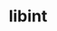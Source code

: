 ---
title: "libint"
layout: cache
categories: [package, develop]
meta: {"compilers": ["gcc@11.4.0"], "num_specs": 102, "num_specs_by_stack": {"e4s": 18, "e4s-neoverse-v2": 84, "root": 102}, "oss": ["ubuntu22.04"], "platforms": ["linux"], "stacks": ["e4s", "e4s-neoverse-v2", "root"], "targets": ["neoverse_v2", "x86_64_v3"], "versions": ["2.11.1", "2.9.0"]}
spec_details: [{"compiler": "gcc@11.4.0", "hash": "2kpea2zr5dpjngnrempblwpsmt67ctu6", "os": "ubuntu22.04", "platform": "linux", "size": "-", "stacks": ["e4s-neoverse-v2", "root"], "target": "neoverse_v2", "variants": ["build_system=autotools", "~debug", "~fma", "+fortran", "tune=cp2k-lmax-5"], "versions": ["2.9.0"]}, {"compiler": "gcc@11.4.0", "hash": "3njsw7vttxj4z7ucp7scwlk7b7tb2b2k", "os": "ubuntu22.04", "platform": "linux", "size": "-", "stacks": ["e4s-neoverse-v2", "root"], "target": "neoverse_v2", "variants": ["build_system=autotools", "~debug", "~fma", "+fortran", "tune=cp2k-lmax-5"], "versions": ["2.9.0"]}, {"compiler": "gcc@11.4.0", "hash": "3nucwbrh2443gheewtfg5ahkvcppczgk", "os": "ubuntu22.04", "platform": "linux", "size": "-", "stacks": ["e4s-neoverse-v2", "root"], "target": "neoverse_v2", "variants": ["build_system=autotools", "~cxx", "~debug", "+fma", "+fortran", "~generic", "+shared", "tune=cp2k-lmax-5"], "versions": ["2.11.1"]}, {"compiler": "gcc@11.4.0", "hash": "44jvz2pfar73vphgetec73usxtmkxld2", "os": "ubuntu22.04", "platform": "linux", "size": "-", "stacks": ["e4s-neoverse-v2", "root"], "target": "neoverse_v2", "variants": ["build_system=autotools", "~cxx", "~debug", "+fma", "+fortran", "~generic", "+shared", "tune=cp2k-lmax-5"], "versions": ["2.11.1"]}, {"compiler": "gcc@11.4.0", "hash": "4wf6pexngcor4gohm3uffy6dmh3cwu6n", "os": "ubuntu22.04", "platform": "linux", "size": "-", "stacks": ["e4s-neoverse-v2", "root"], "target": "neoverse_v2", "variants": ["build_system=autotools", "~debug", "~fma", "+fortran", "tune=cp2k-lmax-5"], "versions": ["2.9.0"]}, {"compiler": "gcc@11.4.0", "hash": "4ztoqycvnflfzjjettgnnsge2ogulvxl", "os": "ubuntu22.04", "platform": "linux", "size": "-", "stacks": ["e4s-neoverse-v2", "root"], "target": "neoverse_v2", "variants": ["build_system=autotools", "~cxx", "~debug", "+fma", "+fortran", "~generic", "+shared", "tune=cp2k-lmax-5"], "versions": ["2.11.1"]}, {"compiler": "gcc@11.4.0", "hash": "56vihbxqfb6rrq2mntymjbydszxoa4rh", "os": "ubuntu22.04", "platform": "linux", "size": "-", "stacks": ["e4s", "root"], "target": "x86_64_v3", "variants": ["build_system=autotools", "~cxx", "~debug", "+fma", "+fortran", "~generic", "+shared", "tune=cp2k-lmax-5"], "versions": ["2.11.1"]}, {"compiler": "gcc@11.4.0", "hash": "5fno633vrkb4zccihscu6nx66t7e642i", "os": "ubuntu22.04", "platform": "linux", "size": "-", "stacks": ["e4s-neoverse-v2", "root"], "target": "neoverse_v2", "variants": ["build_system=autotools", "~debug", "~fma", "+fortran", "tune=cp2k-lmax-5"], "versions": ["2.9.0"]}, {"compiler": "gcc@11.4.0", "hash": "5n5vbujtuzstddgopa7sfo5v7wns45d4", "os": "ubuntu22.04", "platform": "linux", "size": "-", "stacks": ["e4s-neoverse-v2", "root"], "target": "neoverse_v2", "variants": ["build_system=autotools", "~cxx", "~debug", "+fma", "+fortran", "~generic", "+shared", "tune=cp2k-lmax-5"], "versions": ["2.11.1"]}, {"compiler": "gcc@11.4.0", "hash": "5vefsvfx5dz2jnhxerqjdfhfqcqs2ada", "os": "ubuntu22.04", "platform": "linux", "size": "-", "stacks": ["e4s", "root"], "target": "x86_64_v3", "variants": ["build_system=autotools", "~cxx", "~debug", "+fma", "+fortran", "~generic", "+shared", "tune=cp2k-lmax-5"], "versions": ["2.11.1"]}, {"compiler": "gcc@11.4.0", "hash": "63vghqckdolyyyfe6ur5so3fe3mwb426", "os": "ubuntu22.04", "platform": "linux", "size": "-", "stacks": ["e4s-neoverse-v2", "root"], "target": "neoverse_v2", "variants": ["build_system=autotools", "~debug", "~fma", "+fortran", "tune=cp2k-lmax-5"], "versions": ["2.9.0"]}, {"compiler": "gcc@11.4.0", "hash": "6kaugmk4kluuosnvyyi66g3vepzowgxk", "os": "ubuntu22.04", "platform": "linux", "size": "-", "stacks": ["e4s-neoverse-v2", "root"], "target": "neoverse_v2", "variants": ["build_system=autotools", "~cxx", "~debug", "+fma", "+fortran", "~generic", "+shared", "tune=cp2k-lmax-5"], "versions": ["2.11.1"]}, {"compiler": "gcc@11.4.0", "hash": "6kei6go6anbjvjmyrpilmp4ko2gvzlxu", "os": "ubuntu22.04", "platform": "linux", "size": "-", "stacks": ["e4s-neoverse-v2", "root"], "target": "neoverse_v2", "variants": ["build_system=autotools", "~cxx", "~debug", "+fma", "+fortran", "~generic", "+shared", "tune=cp2k-lmax-5"], "versions": ["2.11.1"]}, {"compiler": "gcc@11.4.0", "hash": "6l4g3bicigukz55c64zkewnoxmltar5x", "os": "ubuntu22.04", "platform": "linux", "size": "-", "stacks": ["e4s-neoverse-v2", "root"], "target": "neoverse_v2", "variants": ["build_system=autotools", "~debug", "~fma", "+fortran", "tune=cp2k-lmax-5"], "versions": ["2.9.0"]}, {"compiler": "gcc@11.4.0", "hash": "6zyy4in4edwnmebmxpurvelzn6votbot", "os": "ubuntu22.04", "platform": "linux", "size": "-", "stacks": ["e4s-neoverse-v2", "root"], "target": "neoverse_v2", "variants": ["build_system=autotools", "~debug", "~fma", "+fortran", "tune=cp2k-lmax-5"], "versions": ["2.9.0"]}, {"compiler": "gcc@11.4.0", "hash": "7m7fgzn2od5gftrprp4mq7zrkk45dpi4", "os": "ubuntu22.04", "platform": "linux", "size": "-", "stacks": ["e4s-neoverse-v2", "root"], "target": "neoverse_v2", "variants": ["build_system=autotools", "~debug", "~fma", "+fortran", "tune=cp2k-lmax-5"], "versions": ["2.9.0"]}, {"compiler": "gcc@11.4.0", "hash": "7rdwetpl2gak2ee4jxalooeykc5re2fz", "os": "ubuntu22.04", "platform": "linux", "size": "-", "stacks": ["e4s-neoverse-v2", "root"], "target": "neoverse_v2", "variants": ["build_system=autotools", "~debug", "~fma", "+fortran", "tune=cp2k-lmax-5"], "versions": ["2.9.0"]}, {"compiler": "gcc@11.4.0", "hash": "7wjm6fjw2h72aovd3nufissev6xbcdk6", "os": "ubuntu22.04", "platform": "linux", "size": "-", "stacks": ["e4s-neoverse-v2", "root"], "target": "neoverse_v2", "variants": ["build_system=autotools", "~cxx", "~debug", "+fma", "+fortran", "~generic", "+shared", "tune=cp2k-lmax-5"], "versions": ["2.11.1"]}, {"compiler": "gcc@11.4.0", "hash": "7xwd7wqvg44w47gxxhgqz7gamuyvhjri", "os": "ubuntu22.04", "platform": "linux", "size": "-", "stacks": ["e4s-neoverse-v2", "root"], "target": "neoverse_v2", "variants": ["build_system=autotools", "~debug", "~fma", "+fortran", "tune=cp2k-lmax-5"], "versions": ["2.9.0"]}, {"compiler": "gcc@11.4.0", "hash": "aec6ihxwunx6lnfmk6tpypdgaw5yc7dq", "os": "ubuntu22.04", "platform": "linux", "size": "-", "stacks": ["e4s", "root"], "target": "x86_64_v3", "variants": ["build_system=autotools", "~cxx", "~debug", "+fma", "+fortran", "~generic", "+shared", "tune=cp2k-lmax-5"], "versions": ["2.11.1"]}, {"compiler": "gcc@11.4.0", "hash": "aj2qyuwh7t4mdkpnfaac3vkukkebp5em", "os": "ubuntu22.04", "platform": "linux", "size": "-", "stacks": ["e4s-neoverse-v2", "root"], "target": "neoverse_v2", "variants": ["build_system=autotools", "~debug", "~fma", "+fortran", "tune=cp2k-lmax-5"], "versions": ["2.9.0"]}, {"compiler": "gcc@11.4.0", "hash": "akdl45tq3it3xr7tiydw52mifeqfjp5i", "os": "ubuntu22.04", "platform": "linux", "size": "-", "stacks": ["e4s-neoverse-v2", "root"], "target": "neoverse_v2", "variants": ["build_system=autotools", "~debug", "~fma", "+fortran", "tune=cp2k-lmax-5"], "versions": ["2.9.0"]}, {"compiler": "gcc@11.4.0", "hash": "ambl74p3bh5e3osmpx4jdpc2z33h2wsf", "os": "ubuntu22.04", "platform": "linux", "size": "-", "stacks": ["e4s-neoverse-v2", "root"], "target": "neoverse_v2", "variants": ["build_system=autotools", "~debug", "~fma", "+fortran", "tune=cp2k-lmax-5"], "versions": ["2.9.0"]}, {"compiler": "gcc@11.4.0", "hash": "aughjx4dpwqquy5jx3sfttcidqo6eygq", "os": "ubuntu22.04", "platform": "linux", "size": "-", "stacks": ["e4s-neoverse-v2", "root"], "target": "neoverse_v2", "variants": ["build_system=autotools", "~debug", "~fma", "+fortran", "tune=cp2k-lmax-5"], "versions": ["2.9.0"]}, {"compiler": "gcc@11.4.0", "hash": "bkwu3uziblkdervqqdsgc56nlwxu4jvp", "os": "ubuntu22.04", "platform": "linux", "size": "-", "stacks": ["e4s-neoverse-v2", "root"], "target": "neoverse_v2", "variants": ["build_system=autotools", "~debug", "~fma", "+fortran", "tune=cp2k-lmax-5"], "versions": ["2.9.0"]}, {"compiler": "gcc@11.4.0", "hash": "bpbwhgbsnqakyp6azcml5jrzizy4efqb", "os": "ubuntu22.04", "platform": "linux", "size": "-", "stacks": ["e4s", "root"], "target": "x86_64_v3", "variants": ["build_system=autotools", "~cxx", "~debug", "+fma", "+fortran", "~generic", "+shared", "tune=cp2k-lmax-5"], "versions": ["2.11.1"]}, {"compiler": "gcc@11.4.0", "hash": "bpdqujvbjems7ctrqlrq7oz6bgypftb2", "os": "ubuntu22.04", "platform": "linux", "size": "-", "stacks": ["e4s", "root"], "target": "x86_64_v3", "variants": ["build_system=autotools", "~cxx", "~debug", "+fma", "+fortran", "~generic", "+shared", "tune=cp2k-lmax-5"], "versions": ["2.11.1"]}, {"compiler": "gcc@11.4.0", "hash": "bznksggyuzfqsvmro2mzaqfkpxhuj4qn", "os": "ubuntu22.04", "platform": "linux", "size": "-", "stacks": ["e4s-neoverse-v2", "root"], "target": "neoverse_v2", "variants": ["build_system=autotools", "~debug", "~fma", "+fortran", "tune=cp2k-lmax-5"], "versions": ["2.9.0"]}, {"compiler": "gcc@11.4.0", "hash": "c6ofcglefq77cny4bybdn5lfaddeyfpt", "os": "ubuntu22.04", "platform": "linux", "size": "-", "stacks": ["e4s-neoverse-v2", "root"], "target": "neoverse_v2", "variants": ["build_system=autotools", "~cxx", "~debug", "+fma", "+fortran", "~generic", "+shared", "tune=cp2k-lmax-5"], "versions": ["2.11.1"]}, {"compiler": "gcc@11.4.0", "hash": "ccrysrw2lmspcvmpknrwl6ui2u7qlazs", "os": "ubuntu22.04", "platform": "linux", "size": "-", "stacks": ["e4s", "root"], "target": "x86_64_v3", "variants": ["build_system=autotools", "~cxx", "~debug", "+fma", "+fortran", "~generic", "+shared", "tune=cp2k-lmax-5"], "versions": ["2.11.1"]}, {"compiler": "gcc@11.4.0", "hash": "cjk2fuo3fykpdf4hip5srgjxefo45oa7", "os": "ubuntu22.04", "platform": "linux", "size": "-", "stacks": ["e4s-neoverse-v2", "root"], "target": "neoverse_v2", "variants": ["build_system=autotools", "~debug", "~fma", "+fortran", "tune=cp2k-lmax-5"], "versions": ["2.9.0"]}, {"compiler": "gcc@11.4.0", "hash": "cqazhuz3k27zxlte4gxckkv4a4qzjhcw", "os": "ubuntu22.04", "platform": "linux", "size": "-", "stacks": ["e4s-neoverse-v2", "root"], "target": "neoverse_v2", "variants": ["build_system=autotools", "~debug", "~fma", "+fortran", "tune=cp2k-lmax-5"], "versions": ["2.9.0"]}, {"compiler": "gcc@11.4.0", "hash": "cvy3vbey6qpvruipgmjqxvetw7fhn3r3", "os": "ubuntu22.04", "platform": "linux", "size": "-", "stacks": ["e4s-neoverse-v2", "root"], "target": "neoverse_v2", "variants": ["build_system=autotools", "~debug", "~fma", "+fortran", "tune=cp2k-lmax-5"], "versions": ["2.9.0"]}, {"compiler": "gcc@11.4.0", "hash": "dasgxgccl2nrnmxbyorkxiqnhzp4gnsz", "os": "ubuntu22.04", "platform": "linux", "size": "-", "stacks": ["e4s-neoverse-v2", "root"], "target": "neoverse_v2", "variants": ["build_system=autotools", "~cxx", "~debug", "+fma", "+fortran", "~generic", "+shared", "tune=cp2k-lmax-5"], "versions": ["2.11.1"]}, {"compiler": "gcc@11.4.0", "hash": "dy5r5foobwc5sur74i7ckjyg6cly4rhe", "os": "ubuntu22.04", "platform": "linux", "size": "-", "stacks": ["e4s-neoverse-v2", "root"], "target": "neoverse_v2", "variants": ["build_system=autotools", "~cxx", "~debug", "+fma", "+fortran", "~generic", "+shared", "tune=cp2k-lmax-5"], "versions": ["2.11.1"]}, {"compiler": "gcc@11.4.0", "hash": "e5g5bfqlvooiy4qljlvtyk4yz46p3jif", "os": "ubuntu22.04", "platform": "linux", "size": "-", "stacks": ["e4s-neoverse-v2", "root"], "target": "neoverse_v2", "variants": ["build_system=autotools", "~cxx", "~debug", "+fma", "+fortran", "~generic", "+shared", "tune=cp2k-lmax-5"], "versions": ["2.11.1"]}, {"compiler": "gcc@11.4.0", "hash": "eat3uqgc75tdmn33xuptrczqbjvsxnes", "os": "ubuntu22.04", "platform": "linux", "size": "-", "stacks": ["e4s-neoverse-v2", "root"], "target": "neoverse_v2", "variants": ["build_system=autotools", "~cxx", "~debug", "+fma", "+fortran", "~generic", "+shared", "tune=cp2k-lmax-5"], "versions": ["2.11.1"]}, {"compiler": "gcc@11.4.0", "hash": "fkh3zl2placsn2r6tofiephimowgbfpt", "os": "ubuntu22.04", "platform": "linux", "size": "-", "stacks": ["e4s", "root"], "target": "x86_64_v3", "variants": ["build_system=autotools", "~cxx", "~debug", "+fma", "+fortran", "~generic", "+shared", "tune=cp2k-lmax-5"], "versions": ["2.11.1"]}, {"compiler": "gcc@11.4.0", "hash": "fljav2qock4bx26hxwsewkevzkfzfcje", "os": "ubuntu22.04", "platform": "linux", "size": "-", "stacks": ["e4s", "root"], "target": "x86_64_v3", "variants": ["build_system=autotools", "~cxx", "~debug", "+fma", "+fortran", "~generic", "+shared", "tune=cp2k-lmax-5"], "versions": ["2.11.1"]}, {"compiler": "gcc@11.4.0", "hash": "fmftjnfqjek4jjyfm56c7nl7su4jmxi2", "os": "ubuntu22.04", "platform": "linux", "size": "-", "stacks": ["e4s-neoverse-v2", "root"], "target": "neoverse_v2", "variants": ["build_system=autotools", "~debug", "~fma", "+fortran", "tune=cp2k-lmax-5"], "versions": ["2.9.0"]}, {"compiler": "gcc@11.4.0", "hash": "frmz7q3vdudwgyfe42pdv3onpxsn5pnd", "os": "ubuntu22.04", "platform": "linux", "size": "-", "stacks": ["e4s", "root"], "target": "x86_64_v3", "variants": ["build_system=autotools", "~cxx", "~debug", "+fma", "+fortran", "~generic", "+shared", "tune=cp2k-lmax-5"], "versions": ["2.11.1"]}, {"compiler": "gcc@11.4.0", "hash": "g2ba4d7pm6zh7sigtskljdrbzjlzh3q5", "os": "ubuntu22.04", "platform": "linux", "size": "-", "stacks": ["e4s-neoverse-v2", "root"], "target": "neoverse_v2", "variants": ["build_system=autotools", "~debug", "~fma", "+fortran", "tune=cp2k-lmax-5"], "versions": ["2.9.0"]}, {"compiler": "gcc@11.4.0", "hash": "gagzok6kmhwomxlqregcgcmphom7kano", "os": "ubuntu22.04", "platform": "linux", "size": "-", "stacks": ["e4s-neoverse-v2", "root"], "target": "neoverse_v2", "variants": ["build_system=autotools", "~debug", "~fma", "+fortran", "tune=cp2k-lmax-5"], "versions": ["2.9.0"]}, {"compiler": "gcc@11.4.0", "hash": "glwwjxvz3p2pm2h52hkpyiqs2rfl7vhp", "os": "ubuntu22.04", "platform": "linux", "size": "-", "stacks": ["e4s-neoverse-v2", "root"], "target": "neoverse_v2", "variants": ["build_system=autotools", "~cxx", "~debug", "+fma", "+fortran", "~generic", "+shared", "tune=cp2k-lmax-5"], "versions": ["2.11.1"]}, {"compiler": "gcc@11.4.0", "hash": "gniekxc3y54t3qboblsrjt7i2lemh74k", "os": "ubuntu22.04", "platform": "linux", "size": "-", "stacks": ["e4s-neoverse-v2", "root"], "target": "neoverse_v2", "variants": ["build_system=autotools", "~debug", "~fma", "+fortran", "tune=cp2k-lmax-5"], "versions": ["2.9.0"]}, {"compiler": "gcc@11.4.0", "hash": "gqp662oxn6vq3sm46s67sd5berxt75pn", "os": "ubuntu22.04", "platform": "linux", "size": "-", "stacks": ["e4s-neoverse-v2", "root"], "target": "neoverse_v2", "variants": ["build_system=autotools", "~cxx", "~debug", "+fma", "+fortran", "~generic", "+shared", "tune=cp2k-lmax-5"], "versions": ["2.11.1"]}, {"compiler": "gcc@11.4.0", "hash": "hb5jpq7emvfhxo6pga6xqkutvgh62yom", "os": "ubuntu22.04", "platform": "linux", "size": "-", "stacks": ["e4s-neoverse-v2", "root"], "target": "neoverse_v2", "variants": ["build_system=autotools", "~cxx", "~debug", "+fma", "+fortran", "~generic", "+shared", "tune=cp2k-lmax-5"], "versions": ["2.11.1"]}, {"compiler": "gcc@11.4.0", "hash": "hdculac2kodbxxjzmj77bsg722f7rs7s", "os": "ubuntu22.04", "platform": "linux", "size": "-", "stacks": ["e4s-neoverse-v2", "root"], "target": "neoverse_v2", "variants": ["build_system=autotools", "~cxx", "~debug", "+fma", "+fortran", "~generic", "+shared", "tune=cp2k-lmax-5"], "versions": ["2.11.1"]}, {"compiler": "gcc@11.4.0", "hash": "hqhzommmvbo6x7bstubht6thp54xievo", "os": "ubuntu22.04", "platform": "linux", "size": "-", "stacks": ["e4s-neoverse-v2", "root"], "target": "neoverse_v2", "variants": ["build_system=autotools", "~cxx", "~debug", "+fma", "+fortran", "~generic", "+shared", "tune=cp2k-lmax-5"], "versions": ["2.11.1"]}, {"compiler": "gcc@11.4.0", "hash": "htougkyyseudjxne5b5hnsorx7wpm525", "os": "ubuntu22.04", "platform": "linux", "size": "-", "stacks": ["e4s-neoverse-v2", "root"], "target": "neoverse_v2", "variants": ["build_system=autotools", "~cxx", "~debug", "+fma", "+fortran", "~generic", "+shared", "tune=cp2k-lmax-5"], "versions": ["2.11.1"]}, {"compiler": "gcc@11.4.0", "hash": "i24k2vid6v6hoc55otitgc665bwtqjig", "os": "ubuntu22.04", "platform": "linux", "size": "-", "stacks": ["e4s", "root"], "target": "x86_64_v3", "variants": ["build_system=autotools", "~cxx", "~debug", "+fma", "+fortran", "~generic", "+shared", "tune=cp2k-lmax-5"], "versions": ["2.11.1"]}, {"compiler": "gcc@11.4.0", "hash": "i3d6nv5mis4ukbbpiob2j5g4trrk655n", "os": "ubuntu22.04", "platform": "linux", "size": "-", "stacks": ["e4s-neoverse-v2", "root"], "target": "neoverse_v2", "variants": ["build_system=autotools", "~debug", "~fma", "+fortran", "tune=cp2k-lmax-5"], "versions": ["2.9.0"]}, {"compiler": "gcc@11.4.0", "hash": "i5qnhi57ilj25xcawu46xahj2z6asc3k", "os": "ubuntu22.04", "platform": "linux", "size": "-", "stacks": ["e4s-neoverse-v2", "root"], "target": "neoverse_v2", "variants": ["build_system=autotools", "~cxx", "~debug", "+fma", "+fortran", "~generic", "+shared", "tune=cp2k-lmax-5"], "versions": ["2.11.1"]}, {"compiler": "gcc@11.4.0", "hash": "jikv5nvqlpbwhl55jurjnx57m56v6vh7", "os": "ubuntu22.04", "platform": "linux", "size": "-", "stacks": ["e4s-neoverse-v2", "root"], "target": "neoverse_v2", "variants": ["build_system=autotools", "~cxx", "~debug", "+fma", "+fortran", "~generic", "+shared", "tune=cp2k-lmax-5"], "versions": ["2.11.1"]}, {"compiler": "gcc@11.4.0", "hash": "jy7o4xordvt2haqebzx3rz23aihkll3q", "os": "ubuntu22.04", "platform": "linux", "size": "-", "stacks": ["e4s-neoverse-v2", "root"], "target": "neoverse_v2", "variants": ["build_system=autotools", "~cxx", "~debug", "+fma", "+fortran", "~generic", "+shared", "tune=cp2k-lmax-5"], "versions": ["2.11.1"]}, {"compiler": "gcc@11.4.0", "hash": "ktu4e4agbtbayljobflpkw52lm67xppp", "os": "ubuntu22.04", "platform": "linux", "size": "-", "stacks": ["e4s", "root"], "target": "x86_64_v3", "variants": ["build_system=autotools", "~cxx", "~debug", "+fma", "+fortran", "~generic", "+shared", "tune=cp2k-lmax-5"], "versions": ["2.11.1"]}, {"compiler": "gcc@11.4.0", "hash": "l3n267mfzdgtu6euuypwqw5njyinl656", "os": "ubuntu22.04", "platform": "linux", "size": "-", "stacks": ["e4s", "root"], "target": "x86_64_v3", "variants": ["build_system=autotools", "~cxx", "~debug", "+fma", "+fortran", "~generic", "+shared", "tune=cp2k-lmax-5"], "versions": ["2.11.1"]}, {"compiler": "gcc@11.4.0", "hash": "lmuai7ivnf2finnv7spwcs6bac4ubmxo", "os": "ubuntu22.04", "platform": "linux", "size": "-", "stacks": ["e4s-neoverse-v2", "root"], "target": "neoverse_v2", "variants": ["build_system=autotools", "~cxx", "~debug", "+fma", "+fortran", "~generic", "+shared", "tune=cp2k-lmax-5"], "versions": ["2.11.1"]}, {"compiler": "gcc@11.4.0", "hash": "n3xplcvi5sf5ecxjc7lhwagkxc2rg5xq", "os": "ubuntu22.04", "platform": "linux", "size": "-", "stacks": ["e4s-neoverse-v2", "root"], "target": "neoverse_v2", "variants": ["build_system=autotools", "~debug", "~fma", "+fortran", "tune=cp2k-lmax-5"], "versions": ["2.9.0"]}, {"compiler": "gcc@11.4.0", "hash": "n5dvy3fwr6sm46yjpw5auykmk6haa5cf", "os": "ubuntu22.04", "platform": "linux", "size": "-", "stacks": ["e4s-neoverse-v2", "root"], "target": "neoverse_v2", "variants": ["build_system=autotools", "~debug", "~fma", "+fortran", "tune=cp2k-lmax-5"], "versions": ["2.9.0"]}, {"compiler": "gcc@11.4.0", "hash": "neg2sy6susyj6ex277xhhwfl424rpqms", "os": "ubuntu22.04", "platform": "linux", "size": "-", "stacks": ["e4s-neoverse-v2", "root"], "target": "neoverse_v2", "variants": ["build_system=autotools", "~cxx", "~debug", "+fma", "+fortran", "~generic", "+shared", "tune=cp2k-lmax-5"], "versions": ["2.11.1"]}, {"compiler": "gcc@11.4.0", "hash": "ng5dxoxykgfgeat4cva5wlygkjt5yrry", "os": "ubuntu22.04", "platform": "linux", "size": "-", "stacks": ["e4s", "root"], "target": "x86_64_v3", "variants": ["build_system=autotools", "~cxx", "~debug", "+fma", "+fortran", "~generic", "+shared", "tune=cp2k-lmax-5"], "versions": ["2.11.1"]}, {"compiler": "gcc@11.4.0", "hash": "nllkbd42tt7czx4olpvf54ssu27ahzb4", "os": "ubuntu22.04", "platform": "linux", "size": "-", "stacks": ["e4s-neoverse-v2", "root"], "target": "neoverse_v2", "variants": ["build_system=autotools", "~debug", "~fma", "+fortran", "tune=cp2k-lmax-5"], "versions": ["2.9.0"]}, {"compiler": "gcc@11.4.0", "hash": "nmmgrupn5kjcii5vzijocibryjne37ee", "os": "ubuntu22.04", "platform": "linux", "size": "-", "stacks": ["e4s-neoverse-v2", "root"], "target": "neoverse_v2", "variants": ["build_system=autotools", "~cxx", "~debug", "+fma", "+fortran", "~generic", "+shared", "tune=cp2k-lmax-5"], "versions": ["2.11.1"]}, {"compiler": "gcc@11.4.0", "hash": "o45lrb2m7d2ax55fit6yj4oguk4qwbrs", "os": "ubuntu22.04", "platform": "linux", "size": "-", "stacks": ["e4s-neoverse-v2", "root"], "target": "neoverse_v2", "variants": ["build_system=autotools", "~debug", "~fma", "+fortran", "tune=cp2k-lmax-5"], "versions": ["2.9.0"]}, {"compiler": "gcc@11.4.0", "hash": "ochf2l7a7xt2uqg33sccgeztwwdq4vah", "os": "ubuntu22.04", "platform": "linux", "size": "-", "stacks": ["e4s-neoverse-v2", "root"], "target": "neoverse_v2", "variants": ["build_system=autotools", "~cxx", "~debug", "+fma", "+fortran", "~generic", "+shared", "tune=cp2k-lmax-5"], "versions": ["2.11.1"]}, {"compiler": "gcc@11.4.0", "hash": "ojhcynh5rpikmxhx5gzb5entzao5tolb", "os": "ubuntu22.04", "platform": "linux", "size": "-", "stacks": ["e4s-neoverse-v2", "root"], "target": "neoverse_v2", "variants": ["build_system=autotools", "~cxx", "~debug", "+fma", "+fortran", "~generic", "+shared", "tune=cp2k-lmax-5"], "versions": ["2.11.1"]}, {"compiler": "gcc@11.4.0", "hash": "opi4iy3dsz63ydyqjpqxq3ctwsmwfona", "os": "ubuntu22.04", "platform": "linux", "size": "-", "stacks": ["e4s-neoverse-v2", "root"], "target": "neoverse_v2", "variants": ["build_system=autotools", "~debug", "~fma", "+fortran", "tune=cp2k-lmax-5"], "versions": ["2.9.0"]}, {"compiler": "gcc@11.4.0", "hash": "orywpsgxf7zomgivo6ochnlittpvzkop", "os": "ubuntu22.04", "platform": "linux", "size": "-", "stacks": ["e4s-neoverse-v2", "root"], "target": "neoverse_v2", "variants": ["build_system=autotools", "~debug", "~fma", "+fortran", "tune=cp2k-lmax-5"], "versions": ["2.9.0"]}, {"compiler": "gcc@11.4.0", "hash": "q5nfsiqrxeoqadsv67acrcjvzdv6cl2t", "os": "ubuntu22.04", "platform": "linux", "size": "-", "stacks": ["e4s-neoverse-v2", "root"], "target": "neoverse_v2", "variants": ["build_system=autotools", "~cxx", "~debug", "+fma", "+fortran", "~generic", "+shared", "tune=cp2k-lmax-5"], "versions": ["2.11.1"]}, {"compiler": "gcc@11.4.0", "hash": "q6dfs4nxekn7w2yvbnvhwhfvfnbwtenw", "os": "ubuntu22.04", "platform": "linux", "size": "-", "stacks": ["e4s-neoverse-v2", "root"], "target": "neoverse_v2", "variants": ["build_system=autotools", "~debug", "~fma", "+fortran", "tune=cp2k-lmax-5"], "versions": ["2.9.0"]}, {"compiler": "gcc@11.4.0", "hash": "ralnp4kp2ywilfdzd63lqprxy2cwiaec", "os": "ubuntu22.04", "platform": "linux", "size": "-", "stacks": ["e4s-neoverse-v2", "root"], "target": "neoverse_v2", "variants": ["build_system=autotools", "~debug", "~fma", "+fortran", "tune=cp2k-lmax-5"], "versions": ["2.9.0"]}, {"compiler": "gcc@11.4.0", "hash": "rgdezofgrhlaah5yu5fkomnlaerixisa", "os": "ubuntu22.04", "platform": "linux", "size": "-", "stacks": ["e4s", "root"], "target": "x86_64_v3", "variants": ["build_system=autotools", "~cxx", "~debug", "+fma", "+fortran", "~generic", "+shared", "tune=cp2k-lmax-5"], "versions": ["2.11.1"]}, {"compiler": "gcc@11.4.0", "hash": "rywq4altcnfi22vbzf4autvqkpru5xsm", "os": "ubuntu22.04", "platform": "linux", "size": "-", "stacks": ["e4s-neoverse-v2", "root"], "target": "neoverse_v2", "variants": ["build_system=autotools", "~cxx", "~debug", "+fma", "+fortran", "~generic", "+shared", "tune=cp2k-lmax-5"], "versions": ["2.11.1"]}, {"compiler": "gcc@11.4.0", "hash": "rzxyocsswyntqt2dxt6mao5v7kybg7is", "os": "ubuntu22.04", "platform": "linux", "size": "-", "stacks": ["e4s-neoverse-v2", "root"], "target": "neoverse_v2", "variants": ["build_system=autotools", "~cxx", "~debug", "+fma", "+fortran", "~generic", "+shared", "tune=cp2k-lmax-5"], "versions": ["2.11.1"]}, {"compiler": "gcc@11.4.0", "hash": "sfjhzoq2vvazq7wuxtjoydl7gpqgsafu", "os": "ubuntu22.04", "platform": "linux", "size": "-", "stacks": ["e4s-neoverse-v2", "root"], "target": "neoverse_v2", "variants": ["build_system=autotools", "~cxx", "~debug", "+fma", "+fortran", "~generic", "+shared", "tune=cp2k-lmax-5"], "versions": ["2.11.1"]}, {"compiler": "gcc@11.4.0", "hash": "sj6rjskk7zqal66dj6qf2gsufo6kmudc", "os": "ubuntu22.04", "platform": "linux", "size": "-", "stacks": ["e4s-neoverse-v2", "root"], "target": "neoverse_v2", "variants": ["build_system=autotools", "~cxx", "~debug", "+fma", "+fortran", "~generic", "+shared", "tune=cp2k-lmax-5"], "versions": ["2.11.1"]}, {"compiler": "gcc@11.4.0", "hash": "su53n7yvnegk7f4n5fpumhpwchtgq4vq", "os": "ubuntu22.04", "platform": "linux", "size": "-", "stacks": ["e4s", "root"], "target": "x86_64_v3", "variants": ["build_system=autotools", "~cxx", "~debug", "+fma", "+fortran", "~generic", "+shared", "tune=cp2k-lmax-5"], "versions": ["2.11.1"]}, {"compiler": "gcc@11.4.0", "hash": "svsckfbhrmx6qiuz4eo2bj7wia2ipdby", "os": "ubuntu22.04", "platform": "linux", "size": "-", "stacks": ["e4s-neoverse-v2", "root"], "target": "neoverse_v2", "variants": ["build_system=autotools", "~cxx", "~debug", "+fma", "+fortran", "~generic", "+shared", "tune=cp2k-lmax-5"], "versions": ["2.11.1"]}, {"compiler": "gcc@11.4.0", "hash": "swdzmxvp6uvii6mcuzrgt42kqwn3krao", "os": "ubuntu22.04", "platform": "linux", "size": "-", "stacks": ["e4s-neoverse-v2", "root"], "target": "neoverse_v2", "variants": ["build_system=autotools", "~cxx", "~debug", "+fma", "+fortran", "~generic", "+shared", "tune=cp2k-lmax-5"], "versions": ["2.11.1"]}, {"compiler": "gcc@11.4.0", "hash": "t3xh7squ3wz7htiawojfq25i2vz4rlg4", "os": "ubuntu22.04", "platform": "linux", "size": "-", "stacks": ["e4s-neoverse-v2", "root"], "target": "neoverse_v2", "variants": ["build_system=autotools", "~debug", "~fma", "+fortran", "tune=cp2k-lmax-5"], "versions": ["2.9.0"]}, {"compiler": "gcc@11.4.0", "hash": "t4uoefmudcnxmy65jdk5rvz3cqn3h7z2", "os": "ubuntu22.04", "platform": "linux", "size": "-", "stacks": ["e4s-neoverse-v2", "root"], "target": "neoverse_v2", "variants": ["build_system=autotools", "~cxx", "~debug", "+fma", "+fortran", "~generic", "+shared", "tune=cp2k-lmax-5"], "versions": ["2.11.1"]}, {"compiler": "gcc@11.4.0", "hash": "tdazowliko4cdcp3rbb6utu6tzgtfcug", "os": "ubuntu22.04", "platform": "linux", "size": "-", "stacks": ["e4s", "root"], "target": "x86_64_v3", "variants": ["build_system=autotools", "~cxx", "~debug", "+fma", "+fortran", "~generic", "+shared", "tune=cp2k-lmax-5"], "versions": ["2.11.1"]}, {"compiler": "gcc@11.4.0", "hash": "tguc6udy3qegv4xvpgkw6u2m53wtcdqt", "os": "ubuntu22.04", "platform": "linux", "size": "-", "stacks": ["e4s-neoverse-v2", "root"], "target": "neoverse_v2", "variants": ["build_system=autotools", "~debug", "~fma", "+fortran", "tune=cp2k-lmax-5"], "versions": ["2.9.0"]}, {"compiler": "gcc@11.4.0", "hash": "tl4t5sht73qkruxuytnmheszfn33tyo2", "os": "ubuntu22.04", "platform": "linux", "size": "-", "stacks": ["e4s", "root"], "target": "x86_64_v3", "variants": ["build_system=autotools", "~cxx", "~debug", "+fma", "+fortran", "~generic", "+shared", "tune=cp2k-lmax-5"], "versions": ["2.11.1"]}, {"compiler": "gcc@11.4.0", "hash": "tpfh5c7pcfrnp7eka6cc66e7bj33pvjf", "os": "ubuntu22.04", "platform": "linux", "size": "-", "stacks": ["e4s-neoverse-v2", "root"], "target": "neoverse_v2", "variants": ["build_system=autotools", "~cxx", "~debug", "+fma", "+fortran", "~generic", "+shared", "tune=cp2k-lmax-5"], "versions": ["2.11.1"]}, {"compiler": "gcc@11.4.0", "hash": "tr2ka2ttaxug3yjyk5pdxa563cojndjr", "os": "ubuntu22.04", "platform": "linux", "size": "-", "stacks": ["e4s-neoverse-v2", "root"], "target": "neoverse_v2", "variants": ["build_system=autotools", "~debug", "~fma", "+fortran", "tune=cp2k-lmax-5"], "versions": ["2.9.0"]}, {"compiler": "gcc@11.4.0", "hash": "u7niykdmxfcdiky2rixlv4yl57ca6d3u", "os": "ubuntu22.04", "platform": "linux", "size": "-", "stacks": ["e4s-neoverse-v2", "root"], "target": "neoverse_v2", "variants": ["build_system=autotools", "~cxx", "~debug", "+fma", "+fortran", "~generic", "+shared", "tune=cp2k-lmax-5"], "versions": ["2.11.1"]}, {"compiler": "gcc@11.4.0", "hash": "uqzovr3h22xr7bt2kbei5p57qogaodwa", "os": "ubuntu22.04", "platform": "linux", "size": "-", "stacks": ["e4s-neoverse-v2", "root"], "target": "neoverse_v2", "variants": ["build_system=autotools", "~cxx", "~debug", "+fma", "+fortran", "~generic", "+shared", "tune=cp2k-lmax-5"], "versions": ["2.11.1"]}, {"compiler": "gcc@11.4.0", "hash": "w47bffi6zzojiqbyhwbzaidqj6uf65km", "os": "ubuntu22.04", "platform": "linux", "size": "-", "stacks": ["e4s-neoverse-v2", "root"], "target": "neoverse_v2", "variants": ["build_system=autotools", "~cxx", "~debug", "+fma", "+fortran", "~generic", "+shared", "tune=cp2k-lmax-5"], "versions": ["2.11.1"]}, {"compiler": "gcc@11.4.0", "hash": "whdo4vohf3wikwgfpsku6tgpuw7n6kb7", "os": "ubuntu22.04", "platform": "linux", "size": "-", "stacks": ["e4s", "root"], "target": "x86_64_v3", "variants": ["build_system=autotools", "~cxx", "~debug", "+fma", "+fortran", "~generic", "+shared", "tune=cp2k-lmax-5"], "versions": ["2.11.1"]}, {"compiler": "gcc@11.4.0", "hash": "wibu7shsfk4ue5wvtxffz2skzu7oe3wf", "os": "ubuntu22.04", "platform": "linux", "size": "-", "stacks": ["e4s-neoverse-v2", "root"], "target": "neoverse_v2", "variants": ["build_system=autotools", "~cxx", "~debug", "+fma", "+fortran", "~generic", "+shared", "tune=cp2k-lmax-5"], "versions": ["2.11.1"]}, {"compiler": "gcc@11.4.0", "hash": "wz72abnd5qpkfki7cfb7z32gko6usgea", "os": "ubuntu22.04", "platform": "linux", "size": "-", "stacks": ["e4s-neoverse-v2", "root"], "target": "neoverse_v2", "variants": ["build_system=autotools", "~cxx", "~debug", "+fma", "+fortran", "~generic", "+shared", "tune=cp2k-lmax-5"], "versions": ["2.11.1"]}, {"compiler": "gcc@11.4.0", "hash": "xzmx2tc34yvmhlvlycn2yebpxacpl3pd", "os": "ubuntu22.04", "platform": "linux", "size": "-", "stacks": ["e4s-neoverse-v2", "root"], "target": "neoverse_v2", "variants": ["build_system=autotools", "~cxx", "~debug", "+fma", "+fortran", "~generic", "+shared", "tune=cp2k-lmax-5"], "versions": ["2.11.1"]}, {"compiler": "gcc@11.4.0", "hash": "y6gvorsnmfjamac67zvuuw3jcppvrci3", "os": "ubuntu22.04", "platform": "linux", "size": "-", "stacks": ["e4s-neoverse-v2", "root"], "target": "neoverse_v2", "variants": ["build_system=autotools", "~cxx", "~debug", "+fma", "+fortran", "~generic", "+shared", "tune=cp2k-lmax-5"], "versions": ["2.11.1"]}, {"compiler": "gcc@11.4.0", "hash": "ygraige3gkf42eictrbckfrfb2cbttzf", "os": "ubuntu22.04", "platform": "linux", "size": "-", "stacks": ["e4s-neoverse-v2", "root"], "target": "neoverse_v2", "variants": ["build_system=autotools", "~debug", "~fma", "+fortran", "tune=cp2k-lmax-5"], "versions": ["2.9.0"]}, {"compiler": "gcc@11.4.0", "hash": "ykhlx6lmxpw7bdsgivu2jdhu7dvn7t3v", "os": "ubuntu22.04", "platform": "linux", "size": "-", "stacks": ["e4s-neoverse-v2", "root"], "target": "neoverse_v2", "variants": ["build_system=autotools", "~cxx", "~debug", "+fma", "+fortran", "~generic", "+shared", "tune=cp2k-lmax-5"], "versions": ["2.11.1"]}, {"compiler": "gcc@11.4.0", "hash": "z7u47amsovz47zwkxmlizbfum6w2od4u", "os": "ubuntu22.04", "platform": "linux", "size": "-", "stacks": ["e4s-neoverse-v2", "root"], "target": "neoverse_v2", "variants": ["build_system=autotools", "~debug", "~fma", "+fortran", "tune=cp2k-lmax-5"], "versions": ["2.9.0"]}, {"compiler": "gcc@11.4.0", "hash": "zheq67oq5kki2ovhinsidzb2uuj22iei", "os": "ubuntu22.04", "platform": "linux", "size": "-", "stacks": ["e4s-neoverse-v2", "root"], "target": "neoverse_v2", "variants": ["build_system=autotools", "~debug", "~fma", "+fortran", "tune=cp2k-lmax-5"], "versions": ["2.9.0"]}, {"compiler": "gcc@11.4.0", "hash": "zkyjtsmzauf2zdzckyxu6kmmulo67ho5", "os": "ubuntu22.04", "platform": "linux", "size": "-", "stacks": ["e4s-neoverse-v2", "root"], "target": "neoverse_v2", "variants": ["build_system=autotools", "~cxx", "~debug", "+fma", "+fortran", "~generic", "+shared", "tune=cp2k-lmax-5"], "versions": ["2.11.1"]}, {"compiler": "gcc@11.4.0", "hash": "ztegszhlnsssu4vtjqsrmzypg2kt6d6c", "os": "ubuntu22.04", "platform": "linux", "size": "-", "stacks": ["e4s-neoverse-v2", "root"], "target": "neoverse_v2", "variants": ["build_system=autotools", "~debug", "~fma", "+fortran", "tune=cp2k-lmax-5"], "versions": ["2.9.0"]}, {"compiler": "gcc@11.4.0", "hash": "zunidzwize7tjhmrpgys3rsgt3xjpkue", "os": "ubuntu22.04", "platform": "linux", "size": "-", "stacks": ["e4s-neoverse-v2", "root"], "target": "neoverse_v2", "variants": ["build_system=autotools", "~debug", "~fma", "+fortran", "tune=cp2k-lmax-5"], "versions": ["2.9.0"]}]
---